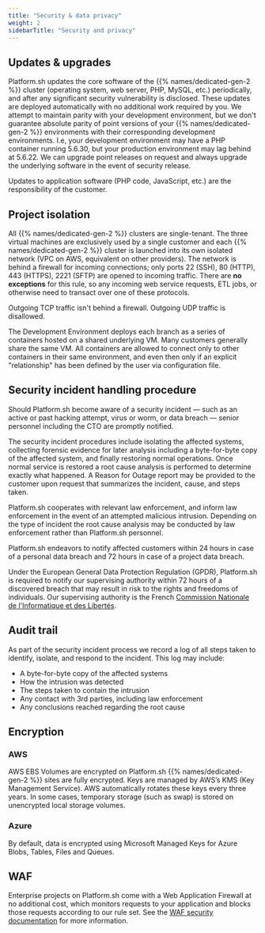 ```yaml
---
title: "Security & data privacy"
weight: 2
sidebarTitle: "Security and privacy"
---
```


## Updates &amp; upgrades

Platform.sh updates the core software of the {{% names/dedicated-gen-2 %}} cluster (operating system, web server, PHP, MySQL, etc.) periodically, and after any significant security vulnerability is disclosed.
These updates are deployed automatically with no additional work required by you.
We attempt to maintain parity with your development environment, but we don't guarantee absolute parity of point versions of your {{% names/dedicated-gen-2 %}} environments with their corresponding development environments.
I.e, your development environment may have a PHP container running 5.6.30, but your production environment may lag behind at 5.6.22.
We can upgrade point releases on request and always upgrade the underlying software in the event of security release.

Updates to application software (PHP code, JavaScript, etc.) are the responsibility of the customer.

## Project isolation

All {{% names/dedicated-gen-2 %}} clusters are single-tenant.
The three virtual machines are exclusively used by a single customer and each {{% names/dedicated-gen-2 %}} cluster is launched into its own isolated network (VPC on AWS, equivalent on other providers).
The network is behind a firewall for incoming connections; only ports 22 (SSH), 80 (HTTP), 443 (HTTPS), 2221 (SFTP) are opened to incoming traffic.
There are **no exceptions** for this rule, so any incoming web service requests, ETL jobs, or otherwise need to transact over one of these protocols.

Outgoing TCP traffic isn't behind a firewall.
Outgoing UDP traffic is disallowed.

The Development Environment deploys each branch as a series of containers hosted on a shared underlying VM.
Many customers generally share the same VM.
All containers are allowed to connect only to other containers in their same environment, and even then only if an explicit "relationship" has been defined by the user via configuration file.

## Security incident handling procedure

Should Platform.sh become aware of a security incident &mdash; such as an active or past hacking attempt, virus or worm, or data breach &mdash; senior personnel including the CTO are promptly notified.

The security incident procedures include isolating the affected systems, collecting forensic evidence for later analysis including a byte-for-byte copy of the affected system, and finally restoring normal operations. Once normal service is restored a root cause analysis is performed to determine exactly what happened.
A Reason for Outage report may be provided to the customer upon request that summarizes the incident, cause, and steps taken.

Platform.sh cooperates with relevant law enforcement, and inform law enforcement in the event of an attempted malicious intrusion.
Depending on the type of incident the root cause analysis may be conducted by law enforcement rather than Platform.sh personnel.

Platform.sh endeavors to notify affected customers within 24 hours in case of a personal data breach and 72 hours in case of a project data breach.

<!-- vale Vale.Spelling = NO -->
<!-- Spelling off because of the French-->
Under the European General Data Protection Regulation (GPDR), Platform.sh is required to notify our supervising authority within 72 hours of a discovered breach that may result in risk to the rights and freedoms of individuals.
Our supervising authority is the French [Commission Nationale de l'Informatique et des Libertés](https://www.cnil.fr/).
<!-- vale Vale.Spelling = YES -->

## Audit trail

As part of the security incident process we record a log of all steps taken to identify, isolate, and respond to the incident.
This log may include:

* A byte-for-byte copy of the affected systems
* How the intrusion was detected
* The steps taken to contain the intrusion
* Any contact with 3rd parties, including law enforcement
* Any conclusions reached regarding the root cause

## Encryption

### AWS

AWS EBS Volumes are encrypted on Platform.sh {{% names/dedicated-gen-2 %}} sites are fully encrypted. Keys are managed by AWS’s KMS (Key Management Service). AWS automatically rotates these keys every three years. In some cases, temporary storage (such as swap) is stored on unencrypted local storage volumes.

### Azure

By default, data is encrypted using Microsoft Managed Keys for Azure Blobs, Tables, Files and Queues.

## WAF

Enterprise projects on Platform.sh come with a Web Application Firewall at no additional cost, which monitors requests to your application and blocks those requests according to our rule set. See the [WAF security documentation](/security/waf.md) for more information.
